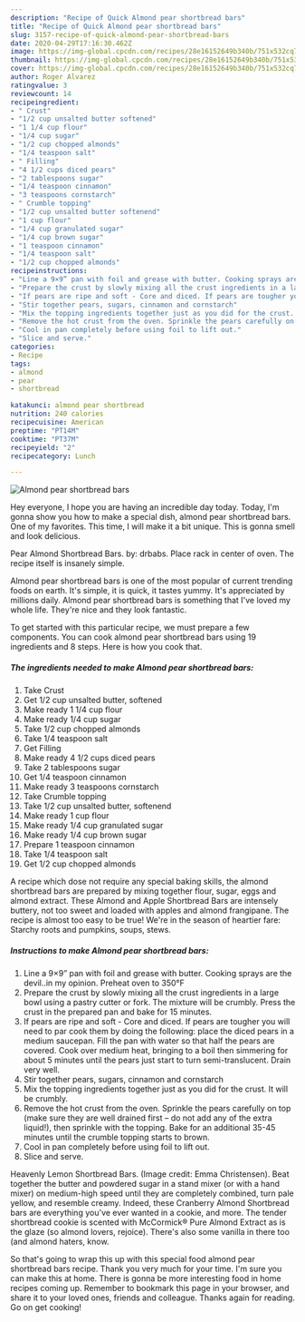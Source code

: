 ```yaml
---
description: "Recipe of Quick Almond pear shortbread bars"
title: "Recipe of Quick Almond pear shortbread bars"
slug: 3157-recipe-of-quick-almond-pear-shortbread-bars
date: 2020-04-29T17:16:30.462Z
image: https://img-global.cpcdn.com/recipes/28e16152649b340b/751x532cq70/almond-pear-shortbread-bars-recipe-main-photo.jpg
thumbnail: https://img-global.cpcdn.com/recipes/28e16152649b340b/751x532cq70/almond-pear-shortbread-bars-recipe-main-photo.jpg
cover: https://img-global.cpcdn.com/recipes/28e16152649b340b/751x532cq70/almond-pear-shortbread-bars-recipe-main-photo.jpg
author: Roger Alvarez
ratingvalue: 3
reviewcount: 14
recipeingredient:
- " Crust"
- "1/2 cup unsalted butter softened"
- "1 1/4 cup flour"
- "1/4 cup sugar"
- "1/2 cup chopped almonds"
- "1/4 teaspoon salt"
- " Filling"
- "4 1/2 cups diced pears"
- "2 tablespoons sugar"
- "1/4 teaspoon cinnamon"
- "3 teaspoons cornstarch"
- " Crumble topping"
- "1/2 cup unsalted butter softenend"
- "1 cup flour"
- "1/4 cup granulated sugar"
- "1/4 cup brown sugar"
- "1 teaspoon cinnamon"
- "1/4 teaspoon salt"
- "1/2 cup chopped almonds"
recipeinstructions:
- "Line a 9×9” pan with foil and grease with butter. Cooking sprays are the devil..in my opinion. Preheat oven to 350°F"
- "Prepare the crust by slowly mixing all the crust ingredients in a large bowl using a pastry cutter or fork. The mixture will be crumbly. Press the crust in the prepared pan and bake for 15 minutes."
- "If pears are ripe and soft - Core and diced. If pears are tougher you will need to par cook them by doing the following: place the diced pears in a medium saucepan. Fill the pan with water so that half the pears are covered. Cook over medium heat, bringing to a boil then simmering for about 5 minutes until the pears just start to turn semi-translucent. Drain very well."
- "Stir together pears, sugars, cinnamon and cornstarch"
- "Mix the topping ingredients together just as you did for the crust. It will be crumbly."
- "Remove the hot crust from the oven. Sprinkle the pears carefully on top (make sure they are well drained first – do not add any of the extra liquid!), then sprinkle with the topping. Bake for an additional 35-45 minutes until the crumble topping starts to brown."
- "Cool in pan completely before using foil to lift out."
- "Slice and serve."
categories:
- Recipe
tags:
- almond
- pear
- shortbread

katakunci: almond pear shortbread 
nutrition: 240 calories
recipecuisine: American
preptime: "PT14M"
cooktime: "PT37M"
recipeyield: "2"
recipecategory: Lunch

---
```



![Almond pear shortbread bars](https://img-global.cpcdn.com/recipes/28e16152649b340b/751x532cq70/almond-pear-shortbread-bars-recipe-main-photo.jpg)

Hey everyone, I hope you are having an incredible day today. Today, I'm gonna show you how to make a special dish, almond pear shortbread bars. One of my favorites. This time, I will make it a bit unique. This is gonna smell and look delicious.

Pear Almond Shortbread Bars. by: drbabs. Place rack in center of oven. The recipe itself is insanely simple.

Almond pear shortbread bars is one of the most popular of current trending foods on earth. It's simple, it is quick, it tastes yummy. It's appreciated by millions daily. Almond pear shortbread bars is something that I've loved my whole life. They're nice and they look fantastic.


To get started with this particular recipe, we must prepare a few components. You can cook almond pear shortbread bars using 19 ingredients and 8 steps. Here is how you cook that.

<!--inarticleads1-->

##### The ingredients needed to make Almond pear shortbread bars:

1. Take  Crust
1. Get 1/2 cup unsalted butter, softened
1. Make ready 1 1/4 cup flour
1. Make ready 1/4 cup sugar
1. Take 1/2 cup chopped almonds
1. Take 1/4 teaspoon salt
1. Get  Filling
1. Make ready 4 1/2 cups diced pears
1. Take 2 tablespoons sugar
1. Get 1/4 teaspoon cinnamon
1. Make ready 3 teaspoons cornstarch
1. Take  Crumble topping
1. Take 1/2 cup unsalted butter, softenend
1. Make ready 1 cup flour
1. Make ready 1/4 cup granulated sugar
1. Make ready 1/4 cup brown sugar
1. Prepare 1 teaspoon cinnamon
1. Take 1/4 teaspoon salt
1. Get 1/2 cup chopped almonds


A recipe which dose not require any special baking skills, the almond shortbread bars are prepared by mixing together flour, sugar, eggs and almond extract. These Almond and Apple Shortbread Bars are intensely buttery, not too sweet and loaded with apples and almond frangipane. The recipe is almost too easy to be true! We&#39;re in the season of heartier fare: Starchy roots and pumpkins, soups, stews. 

<!--inarticleads2-->

##### Instructions to make Almond pear shortbread bars:

1. Line a 9×9” pan with foil and grease with butter. Cooking sprays are the devil..in my opinion. Preheat oven to 350°F
1. Prepare the crust by slowly mixing all the crust ingredients in a large bowl using a pastry cutter or fork. The mixture will be crumbly. Press the crust in the prepared pan and bake for 15 minutes.
1. If pears are ripe and soft - Core and diced. If pears are tougher you will need to par cook them by doing the following: place the diced pears in a medium saucepan. Fill the pan with water so that half the pears are covered. Cook over medium heat, bringing to a boil then simmering for about 5 minutes until the pears just start to turn semi-translucent. Drain very well.
1. Stir together pears, sugars, cinnamon and cornstarch
1. Mix the topping ingredients together just as you did for the crust. It will be crumbly.
1. Remove the hot crust from the oven. Sprinkle the pears carefully on top (make sure they are well drained first – do not add any of the extra liquid!), then sprinkle with the topping. Bake for an additional 35-45 minutes until the crumble topping starts to brown.
1. Cool in pan completely before using foil to lift out.
1. Slice and serve.


Heavenly Lemon Shortbread Bars. (Image credit: Emma Christensen). Beat together the butter and powdered sugar in a stand mixer (or with a hand mixer) on medium-high speed until they are completely combined, turn pale yellow, and resemble creamy. Indeed, these Cranberry Almond Shortbread bars are everything you&#39;ve ever wanted in a cookie, and more. The tender shortbread cookie is scented with McCormick® Pure Almond Extract as is the glaze (so almond lovers, rejoice). There&#39;s also some vanilla in there too (and almond haters, know. 

So that's going to wrap this up with this special food almond pear shortbread bars recipe. Thank you very much for your time. I'm sure you can make this at home. There is gonna be more interesting food in home recipes coming up. Remember to bookmark this page in your browser, and share it to your loved ones, friends and colleague. Thanks again for reading. Go on get cooking!

